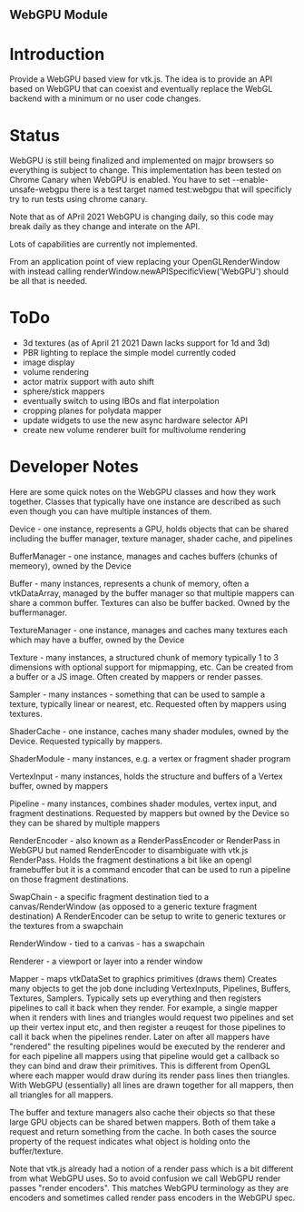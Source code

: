 ## WebGPU Module


Introduction
============

Provide a WebGPU based view for vtk.js. The idea is to provide an
API based on WebGPU that can coexist and eventually replace the WebGL
backend with a minimum or no user code changes.

Status
============

WebGPU is still being finalized and implemented on majpr browsers so
everything is subject to change. This implementation has been tested on
Chrome Canary when WebGPU is enabled. You have to set --enable-unsafe-webgpu
there is a test target named test:webgpu that will specificly try to run
tests using chrome canary.

Note that as of APril 2021 WebGPU is changing daily, so this code may
break daily as they change and interate on the API.

Lots of capabilities are currently not implemented.

From an application point of view replacing your OpenGLRenderWindow with
instead calling renderWindow.newAPISpecificView('WebGPU') should be all that
is needed.

ToDo
============
- 3d textures (as of April 21 2021 Dawn lacks support for 1d and 3d)
- PBR lighting to replace the simple model currently coded
- image display
- volume rendering
- actor matrix support with auto shift
- sphere/stick mappers
- eventually switch to using IBOs and flat interpolation
- cropping planes for polydata mapper
- update widgets to use the new async hardware selector API
- create new volume renderer built for multivolume rendering

Developer Notes
============

Here are some quick notes on the WebGPU classes and how they work together. Classes that typically have one instance are described as such even though you can have multiple instances of them.

Device - one instance, represents a GPU, holds objects that can be shared including the buffer manager, texture manager, shader cache, and pipelines

BufferManager - one instance, manages and caches buffers (chunks of memeory), owned by the Device

Buffer - many instances, represents a chunk of memory, often a vtkDataArray, managed by the buffer manager so that multiple mappers can share a common buffer. Textures can also be buffer backed. Owned by the buffermanager.

TextureManager - one instance, manages and caches many textures each which may have a buffer, owned by the Device

Texture - many instances, a structured chunk of memory typically 1 to 3 dimensions with optional support for mipmapping, etc. Can be created from a buffer or a JS image. Often created by mappers or render passes.

Sampler - many instances - something that can be used to sample a texture, typically linear or nearest, etc. Requested often by mappers using textures.

ShaderCache - one instance, caches many shader modules, owned by the Device. Requested typically by mappers.

ShaderModule - many instances, e.g. a vertex or fragment shader program

VertexInput - many instances, holds the structure and buffers of a Vertex buffer, owned by mappers

Pipeline - many instances, combines shader modules, vertex input, and fragment destinations. Requested by mappers but owned by the Device so they can be shared by multiple mappers

RenderEncoder - also known as a RenderPassEncoder or RenderPass in WebGPU but
  named RenderEncoder to disambiguate with vtk.js RenderPass. Holds the fragment
  destinations a bit like an opengl framebuffer but it is a command encoder that
  can be used to run a pipeline on those fragment destinations.

SwapChain - a specific fragment destination tied to a canvas/RenderWindow (as opposed to a generic texture fragment destination) A RenderEncoder can be setup to write to generic textures or the textures from a swapchain

RenderWindow - tied to a canvas - has a swapchain

Renderer - a viewport or layer into a render window

Mapper - maps vtkDataSet to graphics primitives (draws them) Creates many objects to get
the job done including VertexInputs, Pipelines, Buffers, Textures, Samplers. Typically sets up everything and then registers pipelines to call it back when they render. For example, a single mapper when it renders with lines and triangles would request two pipelines and set up their vertex input etc, and then register a reuqest for those pipelines to call it back when the pipelines render. Later on after all mappers have "rendered" the resulting pipelines would be executed by the renderer and for each pipeline all mappers using that pipeline would get a callback so they can bind and draw their primitives. This is different from OpenGL where each mapper would draw during its render pass lines then triangles. With WebGPU (essentially) all lines are drawn together for all mappers, then all triangles for all mappers.


The buffer and texture managers also cache their objects so that these large GPU objects
can be shared betwen mappers. Both of them take a request and return something from
the cache. In both cases the source property of the request indicates what object is holding onto the buffer/texture.

Note that vtk.js already had a notion of a render pass which is a bit different from
what WebGPU uses. So to avoid confusion we call WebGPU render passes "render encoders".
This matches WebGPU terminology as they are encoders and sometimes called render pass
encoders in the WebGPU spec.
